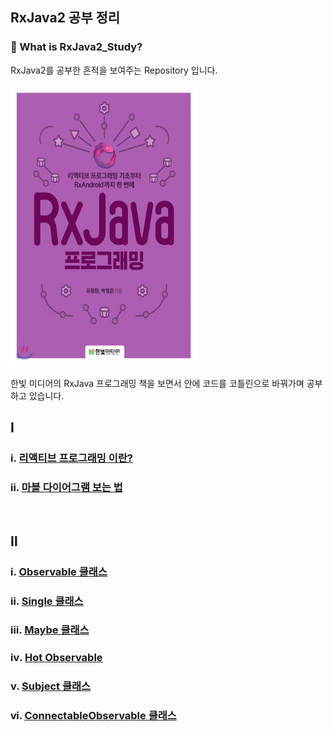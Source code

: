 ## RxJava2 공부 정리

### 🤔 What is RxJava2_Study?

RxJava2를 공부한 흔적을 보여주는 Repository 입니다.



<img src="https://github.com/Im-Tae/RxJava2_Study/blob/master/image/rxjavaProgrammingBookImage.jpg?raw=true" width = "300" height = "450"  />

한빛 미디어의 RxJava 프로그래밍 책을 보면서 안에 코드를 코틀린으로 바꿔가며 공부하고 있습니다.</br>



## Ⅰ 

### ⅰ. [리액티브 프로그래밍 이란?](.\readme\ReactiveProgramming\ReactiveProgramming.md)

### ⅱ. [마블 다이어그램 보는 법]()

</br>

## Ⅱ

### ⅰ. [Observable 클래스]()

### ⅱ. [Single 클래스]()

### ⅲ. [Maybe 클래스]()

### ⅳ. [Hot Observable]()

### ⅴ. [Subject 클래스]()

### ⅵ. [ConnectableObservable 클래스]()

</br>